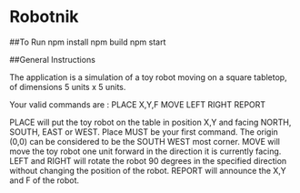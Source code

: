﻿# Robotnik

##To Run
npm install
npm build
npm start

##General Instructions

The application is a simulation of a toy robot moving on a square tabletop, of dimensions 5 units x 5 units. 

Your valid commands are : 
PLACE X,Y,F
MOVE
LEFT
RIGHT
REPORT

PLACE will put the toy robot on the table in position X,Y and facing NORTH, SOUTH, EAST or WEST. Place MUST be your first command. 
The origin (0,0) can be considered to be the SOUTH WEST most corner.
MOVE will move the toy robot one unit forward in the direction it is currently facing.
LEFT and RIGHT will rotate the robot 90 degrees in the specified direction without changing the position of the robot.
REPORT will announce the X,Y and F of the robot. 